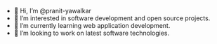 - 👋 Hi, I’m @pranit-yawalkar
- 👀 I’m interested in software development and open source projects.
- 🌱 I’m currently learning web application development.
- 💞️ I’m looking to work on latest software technologies.

<!---
pranit-yawalkar/pranit-yawalkar is a ✨ special ✨ repository because its `README.md` (this file) appears on your GitHub profile.
You can click the Preview link to take a look at your changes.
--->
